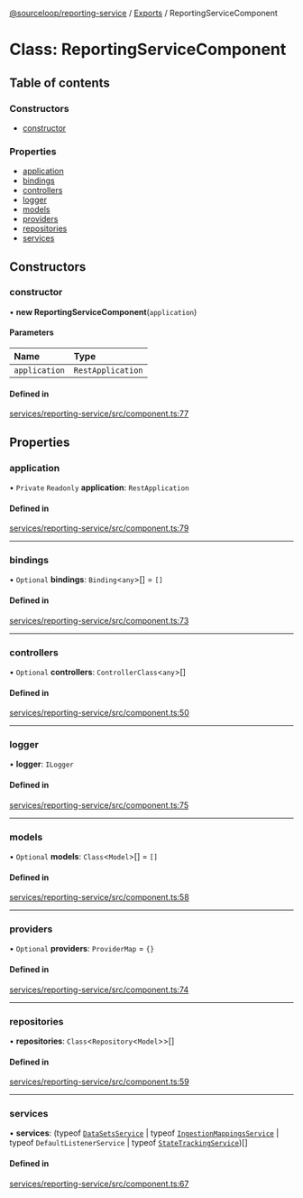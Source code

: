 [@sourceloop/reporting-service](../README.md) / [Exports](../modules.md) / ReportingServiceComponent

# Class: ReportingServiceComponent

## Table of contents

### Constructors

- [constructor](ReportingServiceComponent.md#constructor)

### Properties

- [application](ReportingServiceComponent.md#application)
- [bindings](ReportingServiceComponent.md#bindings)
- [controllers](ReportingServiceComponent.md#controllers)
- [logger](ReportingServiceComponent.md#logger)
- [models](ReportingServiceComponent.md#models)
- [providers](ReportingServiceComponent.md#providers)
- [repositories](ReportingServiceComponent.md#repositories)
- [services](ReportingServiceComponent.md#services)

## Constructors

### constructor

• **new ReportingServiceComponent**(`application`)

#### Parameters

| Name | Type |
| :------ | :------ |
| `application` | `RestApplication` |

#### Defined in

[services/reporting-service/src/component.ts:77](https://github.com/sourcefuse/loopback4-microservice-catalog/blob/93a7f917/services/reporting-service/src/component.ts#L77)

## Properties

### application

• `Private` `Readonly` **application**: `RestApplication`

#### Defined in

[services/reporting-service/src/component.ts:79](https://github.com/sourcefuse/loopback4-microservice-catalog/blob/93a7f917/services/reporting-service/src/component.ts#L79)

___

### bindings

• `Optional` **bindings**: `Binding`<`any`\>[] = `[]`

#### Defined in

[services/reporting-service/src/component.ts:73](https://github.com/sourcefuse/loopback4-microservice-catalog/blob/93a7f917/services/reporting-service/src/component.ts#L73)

___

### controllers

• `Optional` **controllers**: `ControllerClass`<`any`\>[]

#### Defined in

[services/reporting-service/src/component.ts:50](https://github.com/sourcefuse/loopback4-microservice-catalog/blob/93a7f917/services/reporting-service/src/component.ts#L50)

___

### logger

• **logger**: `ILogger`

#### Defined in

[services/reporting-service/src/component.ts:75](https://github.com/sourcefuse/loopback4-microservice-catalog/blob/93a7f917/services/reporting-service/src/component.ts#L75)

___

### models

• `Optional` **models**: `Class`<`Model`\>[] = `[]`

#### Defined in

[services/reporting-service/src/component.ts:58](https://github.com/sourcefuse/loopback4-microservice-catalog/blob/93a7f917/services/reporting-service/src/component.ts#L58)

___

### providers

• `Optional` **providers**: `ProviderMap` = `{}`

#### Defined in

[services/reporting-service/src/component.ts:74](https://github.com/sourcefuse/loopback4-microservice-catalog/blob/93a7f917/services/reporting-service/src/component.ts#L74)

___

### repositories

• **repositories**: `Class`<`Repository`<`Model`\>\>[]

#### Defined in

[services/reporting-service/src/component.ts:59](https://github.com/sourcefuse/loopback4-microservice-catalog/blob/93a7f917/services/reporting-service/src/component.ts#L59)

___

### services

• **services**: (typeof [`DataSetsService`](DataSetsService.md) \| typeof [`IngestionMappingsService`](IngestionMappingsService.md) \| typeof `DefaultListenerService` \| typeof [`StateTrackingService`](StateTrackingService.md))[]

#### Defined in

[services/reporting-service/src/component.ts:67](https://github.com/sourcefuse/loopback4-microservice-catalog/blob/93a7f917/services/reporting-service/src/component.ts#L67)
